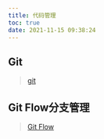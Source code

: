 ```yaml
---
title: 代码管理
toc: true
date: 2021-11-15 09:38:24
---
```


## Git
>[git](/All/CodeManager/git "git笔记")

## Git Flow分支管理
>[Git Flow](/All/CodeManager/gitFlow "Git Flow分支管理")